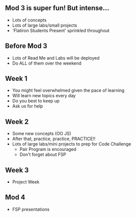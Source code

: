 ## Mod 3 is super fun! But intense...
- Lots of concepts
- Lots of large labs/small projects
- 'Flatiron Students Present' sprinkled throughout

## Before Mod 3
- Lots of Read Me and Labs will be deployed
- Do ALL of them over the weekend

## Week 1
- You might feel overwhelmed given the pace of learning
- Will learn new topics every day
- Do you best to keep up
- Ask us for help

## Week 2
- Some new concepts (OO JS)
- After that, practice, practice, PRACTICE!!
- Lots of large labs/mini projects to prep for Code Challenge
  - Pair Program is encouraged
  - Don't forget about FSP

## Week 3
- Project Week

## Mod 4
- FSP presentations
